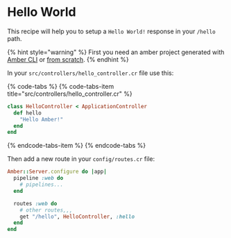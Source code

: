 # Hello World

This recipe will help you to setup a `Hello World!` response in your `/hello` path.

{% hint style="warning" %}
First you need an amber project generated with [Amber CLI](../guides/create-new-app.md) or [from scratch](from-scratch.md).
{% endhint %}

In your `src/controllers/hello_controller.cr` file use this:

{% code-tabs %}
{% code-tabs-item title="src/controllers/hello\_controller.cr" %}
```ruby
class HelloController < ApplicationController
  def hello
    "Hello Amber!"
  end
end
```
{% endcode-tabs-item %}
{% endcode-tabs %}

Then add a new route in your `config/routes.cr` file:

```ruby
Amber::Server.configure do |app|
  pipeline :web do
    # pipelines...
  end

  routes :web do
    # other routes,,,
    get "/hello", HelloController, :hello
  end
end
```



